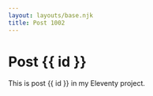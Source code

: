 ```yaml
---
layout: layouts/base.njk
title: Post 1002
---
```


# Post {{ id }}

This is post {{ id }} in my Eleventy project.

